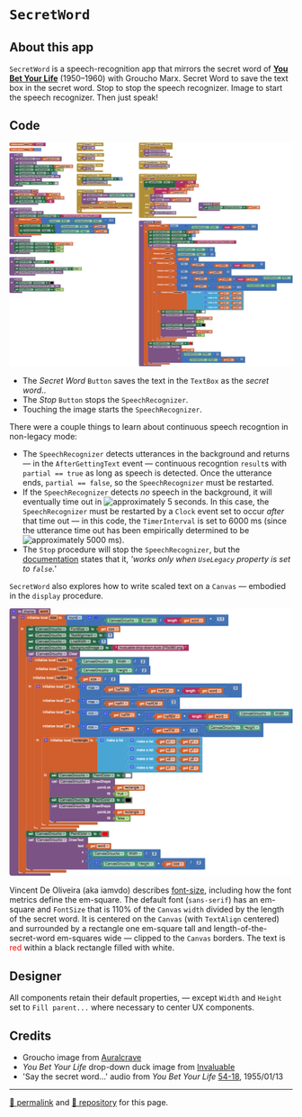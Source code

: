 # `SecretWord`

## About this app

`SecretWord` is a speech-recognition app that mirrors the secret word of **[You Bet Your Life](https://en.wikipedia.org/wiki/You_Bet_Your_Life)** (1950–1960) with Groucho Marx. Secret Word to save the text box in the secret word. Stop to stop the speech recognizer. Image to start the speech recognizer. Then just speak!

## Code

[![SecretWord blocks](./SecretWord.png)](https://github.com/psb-david-petty/mit-app-inventor/blob/master/SecretWord/SecretWord.png)

- The *Secret Word* `Button` saves the text in the `TextBox` as the *secret word*..
- The *Stop* `Button` stops the `SpeechRecognizer`.
- Touching the image starts the `SpeechRecognizer`.

There were a couple things to learn about continuous speech recogntion in non-legacy mode:

- The `SpeechRecognizer` detects utterances in the background and returns &mdash; in the `AfterGettingText` event &mdash; continuous recogntion `result`s with `partial == true` as long as speech is detected. Once the utterance ends, `partial == false`, so the `SpeechRecognizer` must be restarted.
- If the `SpeechRecognizer` detects *no* speech in the background, it will eventually time out in ![approximately](https://latex.codecogs.com/svg.latex?\approx) 5 seconds. In this case, the `SpeechRecognizer` must be restarted by a `Clock` event set to occur *after* that time out &mdash; in this code, the `TimerInterval` is set to 6000 ms (since the utterance time out has been empirically determined to be ![approximately](https://latex.codecogs.com/svg.latex?\approx) 5000 ms).
- The `Stop` procedure will stop the `SpeechRecognizer`, but the [documentation](http://ai2.appinventor.mit.edu/reference/components/media.html#SpeechRecognizer.Stop) states that it, *'works only when `UseLegacy` property is set to `false`.'*

`SecretWord` also explores how to write scaled text on a `Canvas` &mdash; embodied in the `display` procedure. 

[![display procedure blocks](./display.png)](https://github.com/psb-david-petty/mit-app-inventor/blob/master/SecretWord/display.png)

Vincent De Oliveira (aka iamvdo) describes [font-size](http://iamvdo.me/en/blog/css-font-metrics-line-height-and-vertical-align#lets-talk-about-font-size-first), including how the font metrics define the em-square. The default font (`sans-serif`) has an em-square and `FontSize` that is 110% of the `Canvas` `width` divided by the length of the secret word. It is centered on the `Canvas` (with `TextAlign` centered) and surrounded by a rectangle one em-square tall and length-of-the-secret-word em-squares wide &mdash; clipped to the `Canvas` borders. The text is <span style="color: red;">red</span> within a black rectangle filled with white.

## Designer

All components retain their default properties, &mdash; except `Width` and `Height` set to `Fill parent...` where necessary to center UX components.

## Credits

- Groucho image from [Auralcrave](https://auralcrave.com/en/2017/08/06/groucho-marx-the-genius-anarchist-ai-services-the-comedian/)
- *You Bet Your Life* drop-down duck image from [Invaluable](https://www.invaluable.com/auction-lot/groucho-marx-drop-down-duck-for-the-secret-word-o-983-c-06c4bf2afb)
- 'Say the secret word&hellip;' audio from *You Bet Your Life* [54-18](http://youtu.be/ai9G0Su7lDo), 1955/01/13

<hr>

[&#128279; permalink](https://psb-david-petty.github.io/mit-app-inventor/SecretWord/) and [&#128297; repository](https://github.com/psb-david-petty/mit-app-inventor/tree/master/SecretWord) for this page.
